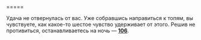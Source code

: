 =====

Удача не отвернулась от вас. Уже собравшись направиться к топям, вы чувствуете, как какое-то шестое чувство удерживает от этого. Решив не противиться, останавливаетесь на ночь — [**106**](#n_106).

